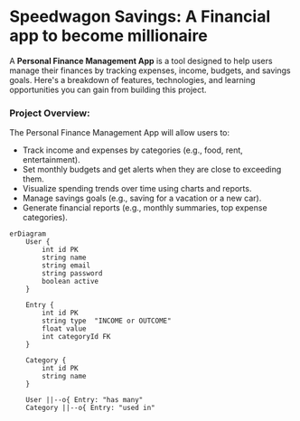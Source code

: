 # Speedwagon Savings: A Financial app to become millionaire

A **Personal Finance Management App** is a tool designed to help users manage their finances by tracking expenses, income, budgets, and savings goals. Here's a breakdown of features, technologies, and learning opportunities you can gain from building this project.

### **Project Overview:**

The Personal Finance Management App will allow users to:

- Track income and expenses by categories (e.g., food, rent, entertainment).
- Set monthly budgets and get alerts when they are close to exceeding them.
- Visualize spending trends over time using charts and reports.
- Manage savings goals (e.g., saving for a vacation or a new car).
- Generate financial reports (e.g., monthly summaries, top expense categories).

```mermaid
erDiagram
    User {
        int id PK
        string name
        string email
        string password
        boolean active
    }
    
    Entry {
        int id PK
        string type  "INCOME or OUTCOME"
        float value
        int categoryId FK
    }
    
    Category {
        int id PK
        string name
    }

    User ||--o{ Entry: "has many"
    Category ||--o{ Entry: "used in"
```
